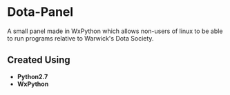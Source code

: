 # Dota-Panel
A small panel made in WxPython which allows non-users of linux to be able to run programs relative to Warwick's Dota Society.

## Created Using
* **Python2.7**
* **WxPython**



